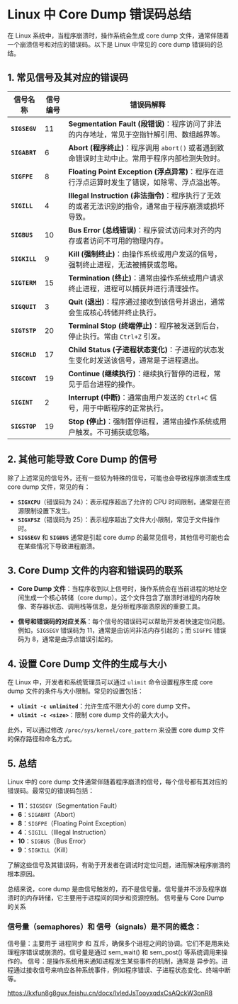 # Linux 中 Core Dump 错误码总结

在 Linux 系统中，当程序崩溃时，操作系统会生成 core dump 文件，通常伴随着一个崩溃信号和对应的错误码。以下是 Linux 中常见的 core dump 错误码的总结。

## 1. 常见信号及其对应的错误码

| 信号名称       | 信号编号 | 错误码解释                                              |
|----------------|----------|----------------------------------------------------------|
| **`SIGSEGV`**   | 11       | **Segmentation Fault (段错误)**：程序访问了非法的内存地址，常见于空指针解引用、数组越界等。         |
| **`SIGABRT`**   | 6        | **Abort (程序终止)**：程序调用 `abort()` 或者遇到致命错误时主动中止。常用于程序内部检测失败时。   |
| **`SIGFPE`**    | 8        | **Floating Point Exception (浮点异常)**：程序在进行浮点运算时发生了错误，如除零、浮点溢出等。        |
| **`SIGILL`**    | 4        | **Illegal Instruction (非法指令)**：程序执行了无效的或者无法识别的指令，通常由于程序崩溃或损坏导致。 |
| **`SIGBUS`**    | 10       | **Bus Error (总线错误)**：程序尝试访问未对齐的内存或者访问不可用的物理内存。                     |
| **`SIGKILL`**   | 9        | **Kill (强制终止)**：由操作系统或用户发送的信号，强制终止进程，无法被捕获或忽略。                  |
| **`SIGTERM`**   | 15       | **Termination (终止)**：通常由操作系统或用户请求终止进程，进程可以捕获并进行清理操作。               |
| **`SIGQUIT`**   | 3        | **Quit (退出)**：程序通过接收到该信号并退出，通常会生成核心转储并终止执行。                         |
| **`SIGTSTP`**   | 20       | **Terminal Stop (终端停止)**：程序被发送到后台，停止执行。常由 `Ctrl+Z` 引发。                      |
| **`SIGCHLD`**   | 17       | **Child Status (子进程状态变化)**：子进程的状态发生变化时发送该信号，通常是子进程退出。              |
| **`SIGCONT`**   | 19       | **Continue (继续执行)**：继续执行暂停的进程，常见于后台进程的操作。                                |
| **`SIGINT`**    | 2        | **Interrupt (中断)**：通常由用户发送的 `Ctrl+C` 信号，用于中断程序的正常执行。                     |
| **`SIGSTOP`**   | 19       | **Stop (停止)**：强制暂停进程，通常由操作系统或用户触发。不可捕获或忽略。                          |

## 2. 其他可能导致 Core Dump 的信号

除了上述常见的信号外，还有一些较为特殊的信号，可能也会导致程序崩溃或生成 core dump 文件，常见的有：

- **`SIGXCPU`**（错误码为 24）：表示程序超出了允许的 CPU 时间限制，通常是在资源限制设置下发生。
- **`SIGXFSZ`**（错误码为 25）：表示程序超出了文件大小限制，常见于文件操作时。
- **`SIGSEGV`** 和 **`SIGBUS`** 通常是引起 core dump 的最常见信号，其他信号可能也会在某些情况下导致进程崩溃。

## 3. Core Dump 文件的内容和错误码的联系

- **Core Dump 文件**：当程序收到以上信号时，操作系统会在当前进程的地址空间生成一个核心转储（core dump）。这个文件包含了崩溃时进程的内存映像、寄存器状态、调用栈等信息，是分析程序崩溃原因的重要工具。
  
- **信号和错误码的对应关系**：每个信号的错误码可以帮助开发者快速定位问题。例如，`SIGSEGV` 错误码为 11，通常是由访问非法内存引起的；而 `SIGFPE` 错误码为 8，通常是由浮点错误引起的。

## 4. 设置 Core Dump 文件的生成与大小

在 Linux 中，开发者和系统管理员可以通过 `ulimit` 命令设置程序生成 core dump 文件的条件与大小限制。常见的设置包括：

- **`ulimit -c unlimited`**：允许生成不限大小的 core dump 文件。
- **`ulimit -c <size>`**：限制 core dump 文件的最大大小。

此外，可以通过修改 `/proc/sys/kernel/core_pattern` 来设置 core dump 文件的保存路径和命名方式。

## 5. 总结

Linux 中的 core dump 文件通常伴随着程序崩溃的信号，每个信号都有其对应的错误码。最常见的错误码包括：

- **11**：`SIGSEGV`（Segmentation Fault）
- **6**：`SIGABRT`（Abort）
- **8**：`SIGFPE`（Floating Point Exception）
- **4**：`SIGILL`（Illegal Instruction）
- **10**：`SIGBUS`（Bus Error）
- **9**：`SIGKILL`（Kill）

了解这些信号及其错误码，有助于开发者在调试时定位问题，进而解决程序崩溃的根本原因。

总结来说，core dump 是由信号触发的，而不是信号量。信号量并不涉及程序崩溃时的内存转储，它主要用于进程间的同步和资源控制。
信号量与 Core Dump 的关系
### 信号量（semaphores）和 信号（signals）是不同的概念：
信号量：主要用于 进程同步 和 互斥，确保多个进程之间的协调。它们不是用来处理程序错误或崩溃的。信号量是通过 sem_wait() 和 sem_post() 等系统调用来操作的。
信号：是操作系统用来通知进程发生某些事件的机制，通常是 异步的。进程通过接收信号来响应各种系统事件，例如程序错误、子进程状态变化、终端中断等。



https://kxfun8g8gux.feishu.cn/docx/IvledJsTooyxqdxCsAQckW3pnR8



